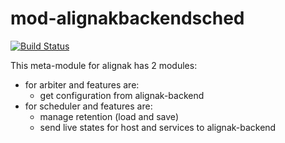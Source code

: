 # mod-alignakbackendsched

[![Build Status](https://travis-ci.org/Alignak-monitoring/mod-alignakbackend.svg?branch=master)](https://travis-ci.org/Alignak-monitoring/mod-alignakbackend)

This meta-module for alignak has 2 modules:

* for arbiter and features are:
  * get configuration from alignak-backend
* for scheduler and features are:
  * manage retention (load and save)
  * send live states for host and services to alignak-backend
  
  